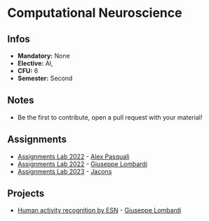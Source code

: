 # Computational Neuroscience
## Infos
- **Mandatory:** None
- **Elective:** AI,
- **CFU:** 6
- **Semester:** Second

## Notes
- Be the first to contribute, open a pull request with your material!

## Assignments
- [Assignments Lab 2022](https://github.com/AlexPasqua/CNS-assignments) - [Alex Pasquali](https://github.com/AlexPasqua)
- [Assignments Lab 2022](https://github.com/icezimmer/CNS_lab) - [Giuseppe Lombardi](https://github.com/icezimmer)
- [Assignments Lab 2023](https://github.com/jacons/Computational-NeuroScience-Lab) - [Jacons](https://github.com/jacons)
## Projects
- [Human activity recognition by ESN](https://github.com/icezimmer/HARbyESNs) - [Giuseppe Lombardi](https://github.com/icezimmer)
